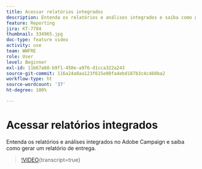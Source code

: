 ```yaml
---
title: Acessar relatórios integrados
description: Entenda os relatórios e análises integrados e saiba como gerar um relatório de entrega.
feature: Reporting
jira: KT-7784
thumbnail: 334965.jpg
doc-type: feature video
activity: use
team: WWFRE
role: User
level: Beginner
exl-id: 11b67a60-b9f1-450e-a976-d1cca322a243
source-git-commit: 116a24a8aa123f615e08fa4ebd187b3c4c460ba2
workflow-type: ht
source-wordcount: '37'
ht-degree: 100%

---
```


# Acessar relatórios integrados

Entenda os relatórios e análises integrados no Adobe Campaign e saiba como gerar um relatório de entrega.

>[!VIDEO](https://video.tv.adobe.com/v/334965?quality=12&learn=on){transcript=true}
